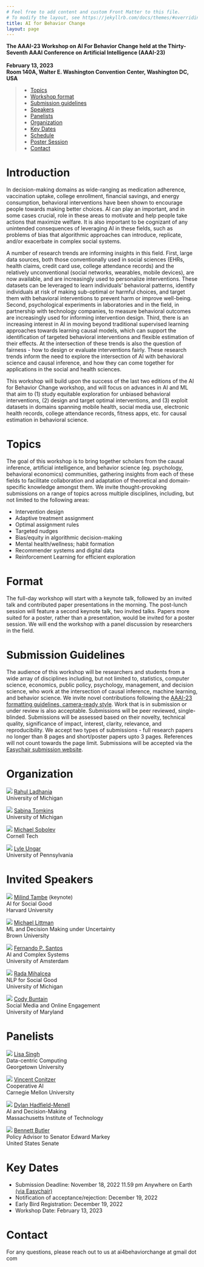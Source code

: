 ```yaml
---
# Feel free to add content and custom Front Matter to this file.
# To modify the layout, see https://jekyllrb.com/docs/themes/#overriding-theme-defaults
title: AI for Behavior Change
layout: page
---
```

**The AAAI-23 Workshop on AI For Behavior Change held at the Thirty-Seventh AAAI Conference on Artificial Intelligence (AAAI-23)** <br><br>
**February 13, 2023** <br>
**Room 140A, Walter E. Washington Convention Center, Washington DC, USA** <br>

> - [Topics](#topics)
> - [Workshop format](#format)
> - [Submission guidelines](#submission-guidelines)
> - [Speakers](#invited-speakers)
> - [Panelists](#panelists)
> - [Organization](#organization)
> - [Key Dates](#key-dates)
> - [Schedule](/ai4bc23/schedule.html)
> - [Poster Session](/ai4bc23/posters.html)
> - [Contact](#contact)

# Introduction

In decision-making domains as wide-ranging as medication adherence, vaccination uptake, college enrollment, financial savings, and energy consumption, behavioral interventions have been shown to encourage people towards making better choices. AI can play an important, and in some cases crucial, role in these areas to motivate and help people take actions that maximize welfare. It is also important to be cognizant of any unintended consequences of leveraging AI in these fields, such as problems of bias that algorithmic approaches can introduce, replicate, and/or exacerbate in complex social systems. 

A number of research trends are informing insights in this field. First, large data sources, both those conventionally used in social sciences (EHRs, health claims, credit card use, college attendance records) and the relatively unconventional (social networks, wearables, mobile devices), are now available, and are increasingly used to personalize interventions. These datasets can be leveraged to learn individuals’ behavioral patterns, identify individuals at risk of making sub-optimal or harmful choices, and target them with behavioral interventions to prevent harm or improve well-being. Second, psychological experiments in laboratories and in the field, in partnership with technology companies, to measure behavioral outcomes are increasingly used for informing intervention design. Third, there is an increasing interest in AI in moving beyond traditional supervised learning approaches towards learning causal models, which can support the identification of targeted behavioral interventions and flexible estimation of their effects. At the intersection of these trends is also the question of fairness - how to design or evaluate interventions fairly. These research trends inform the need to explore the intersection of AI with behavioral science and causal inference, and how they can come together for applications in the social and health sciences.

This workshop will build upon the success of the last two editions of the AI for Behavior Change workshop, and will focus on advances in AI and ML that aim to (1) study equitable exploration for unbiased behavioral interventions, (2) design and target optimal interventions, and (3) exploit datasets in domains spanning mobile health, social media use, electronic health records, college attendance records, fitness apps, etc. for causal estimation in behavioral science.

# Topics

The goal of this workshop is to bring together scholars from the causal inference, artificial intelligence, and behavior science (eg. psychology, behavioral economics) communities, gathering insights from each of these fields to facilitate collaboration and adaptation of theoretical and domain-specific knowledge amongst them. We invite thought-provoking submissions on a range of topics across multiple disciplines, including, but not limited to the following areas:

- Intervention design
- Adaptive treatment assignment 
- Optimal assignment rules
- Targeted nudges
- Bias/equity in algorithmic decision-making
- Mental health/wellness; habit formation
- Recommender systems and digital data
- Reinforcement Learning for efficient exploration

# Format

The full-day workshop will start with a keynote talk, followed by an invited talk and contributed paper presentations in the morning. The post-lunch session will feature a second keynote talk, two invited talks. Papers more suited for a poster, rather than a presentation, would be invited for a poster session. We will end the workshop with a panel discussion by researchers in the field. 

# Submission Guidelines

The audience of this workshop will be researchers and students from a wide array of disciplines including, but not limited to, statistics, computer science, economics, public policy, psychology, management, and decision science, who work at the intersection of causal inference, machine learning, and behavior science. We invite novel contributions following the [AAAI-23 formatting guidelines, camera-ready style][aaai-23-guidelines]. Work that is in submission or under review is also acceptable. Submissions will be peer reviewed, single-blinded. Submissions will be assessed based on their novelty, technical quality, significance of impact, interest, clarity, relevance, and reproducibility. We accept two types of submissions - full research papers no longer than 8 pages and short/poster papers upto 3 pages. References will not count towards the page limit. Submissions will be accepted via the [Easychair submission website][easychairlink].

# Organization

<div class="content list people">
    <div class="list-item-people">
        <p class="list-post-title">
            <img class="profile-thumbnail" src="https://chibe.upenn.edu/wp-content/uploads/2020/06/Rahul-Ladhania-2-768x793.jpg"/>
            <span class="caption"><a href="https://sph.umich.edu/faculty-profiles/ladhania-rahul.html">Rahul Ladhania</a> <br>University of Michigan<br></span>
        </p>
    </div>
    <div class="list-item-people">
        <p class="list-post-title">
            <img class="profile-thumbnail" src="https://travellingscholar.com/recsys_pic.jpg"/>
            <span class="caption"><a href="https://www.travellingscholar.com">Sabina Tomkins</a> <br>University of Michigan<br></span>
        </p>
    </div>
    <div class="list-item-people">
        <p class="list-post-title">
            <img class="profile-thumbnail" src="https://static.wixstatic.com/media/36ef64_0a61606ebad345309f1278562637d613~mv2.jpg/v1/fill/w_514,h_506,al_c,lg_1,q_80/Talk_3_c.webp"/>
            <span class="caption"><a href="https://www.michaelsobolev.com">Michael Sobolev</a><br>Cornell Tech<br></span>
        </p>
    </div>
        <div class="list-item-people">
        <p class="list-post-title">
            <img class="profile-thumbnail" src="https://www.cis.upenn.edu/~ungar/LyleUngar.jpg"/>
            <span class="caption"><a href="https://www.cis.upenn.edu/~ungar/">Lyle Ungar</a><br>University of Pennsylvania <br>  </span>
        </p>
    </div>
</div>

# Invited Speakers

<div class="content list people">
    <div class="list-item-people">
        <p class="list-post-title">
            <img class="profile-thumbnail" src="https://static.projects.iq.harvard.edu/files/styles/os_files_medium/public/teamcore/files/img_people_tambe_page.jpg?m=1628815462&itok=yxIX2DSl"/>
            <span class="caption"><a href="https://seas.harvard.edu/person/milind-tambe">Milind Tambe</a> (keynote)<br>AI for Social Good<br>Harvard University</span>
        </p>
    </div>
    <div class="list-item-people">
        <p class="list-post-title">
            <img class="profile-thumbnail" src="https://vivo.brown.edu/profile-images/133/30/mlittman.jpg"/>
            <span class="caption"><a href="https://vivo.brown.edu/display/mlittman">Michael Littman</a> <br>ML and Decision Making under Uncertainty<br>Brown University</span>
        </p>
    </div>
    <div class="list-item-people">
        <p class="list-post-title">
            <img class="profile-thumbnail" src="https://ivi.fnwi.uva.nl/ellis/wp-content/uploads/2022/12/fern-200x200.jpeg"/>
            <span class="caption"><a href="https://fp-santos.github.io/">Fernando P. Santos</a><br>AI and Complex Systems<br>University of Amsterdam</span>
        </p>
    </div>
        <div class="list-item-people">
        <p class="list-post-title">
            <img class="profile-thumbnail" src="https://eecsnews.engin.umich.edu/wp-content/uploads/sites/2/2018/04/rada-mihalcea-featured.jpg"/>
            <span class="caption"><a href="https://web.eecs.umich.edu/~mihalcea/">Rada Mihalcea</a><br>NLP for Social Good<br>University of Michigan</span>
        </p>
    <div class="list-item-people">
        <p class="list-post-title">
            <img class="profile-thumbnail" src="https://ischool.umd.edu/wp-content/uploads/Cody_Buntain.png"/>
            <span class="caption"><a href="https://ischool.umd.edu/directory/cody-buntain/">Cody Buntain</a><br>Social Media and Online Engagement<br>University of Maryland</span>
        </p>
    </div>
</div>


# Panelists

<div class="content list people">
    <div class="list-item-people">
        <p class="list-post-title">
            <img class="profile-thumbnail" src="https://isim.georgetown.edu/wp-content/uploads/sites/17/2019/07/lisa_singh.jpg"/>
            <span class="caption"><a href="https://people.cs.georgetown.edu/~singh/">Lisa Singh</a><br>Data-centric Computing<br>Georgetown University</span>
        </p>
    </div>
    <div class="list-item-people">
        <p class="list-post-title">
            <img class="profile-thumbnail" src="http://www.cs.cmu.edu/~focal/vincent_conitzer.jpg"/>
            <span class="caption"><a href="http://www.cs.cmu.edu/~conitzer/">Vincent Conitzer</a><br>Cooperative AI<br>Carnegie Mellon University</span>
        </p>
    </div>
    <div class="list-item-people">
        <p class="list-post-title">
            <img class="profile-thumbnail" src="https://people.csail.mit.edu/dhm/main.png"/>
            <span class="caption"><a href="https://people.csail.mit.edu/dhm/">Dylan Hadfield-Menell</a><br>AI and Decision-Making<br>Massachusetts Institute of Technology</span>
        </p>
    </div>
        <div class="list-item-people">
        <p class="list-post-title">
            <img class="profile-thumbnail" src="https://github.com/ai4bc/ai4bc23/blob/master/assets/bennett.jpeg?raw=true"/>
            <span class="caption"><a href="https://www.linkedin.com/in/bennett-butler-36798469/">Bennett Butler</a><br>Policy Advisor to Senator Edward Markey<br>United States Senate</span>
        </p>
    </div>
</div>


# Key Dates
- Submission Deadline: November 18, 2022 11.59 pm Anywhere on Earth [(via Easychair)][easychairlink]
- Notification of acceptance/rejection: December 19, 2022
- Early Bird Registration: December 19, 2022 
- Workshop Date: February 13, 2023

# **Contact**
For any questions, please reach out to us at ai4behaviorchange at gmail dot com

[aaai-23-guidelines]: https://www.aaai.org/Publications/Templates/AuthorKit23.zip
[easychairlink]: https://easychair.org/cfp/ai4bc23
[ladhania]: https://rahulladhania.com
[ungar]: https://www.cis.upenn.edu/~ungar/
[register]:https://aaai.org/Conferences/AAAI-21/registration/

